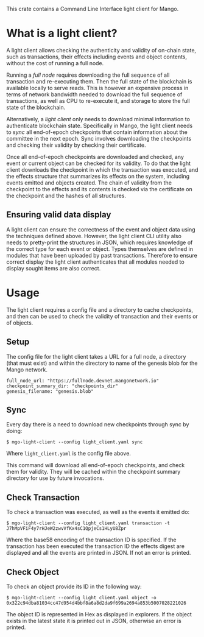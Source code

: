 This crate contains a Command Line Interface light client for Mango.

# What is a light client?

A light client allows checking the authenticity and validity of on-chain state, such as transactions, their effects including events and object contents, without the cost of running a full node.

Running a *full node* requires downloading the full sequence of all transaction and re-executing them. Then the full state of the blockchain is available locally to serve reads. This is however an expensive process in terms of network bandwidth needed to download the full sequence of transactions, as well as CPU to re-execute it, and storage to store the full state of the blockchain.

Alternatively, a *light client* only needs to download minimal information to authenticate blockchain state. Specifically in Mango, the light client needs to *sync* all end-of-epoch checkpoints that contain information about the committee in the next epoch. Sync involves downloading the checkpoints and checking their validity by checking their certificate.

Once all end-of-epoch checkpoints are downloaded and checked, any event or current object can be checked for its validity. To do that the light client downloads the checkpoint in which the transaction was executed, and the effects structure that summarizes its effects on the system, including events emitted and objects created. The chain of validity from the checkpoint to the effects and its contents is checked via the certificate on the checkpoint and the hashes of all structures.

## Ensuring valid data display

A light client can ensure the correctness of the event and object data using the techniques defined above. However, the light client CLI utility also needs to pretty-print the structures in JSON, which requires knowledge of the correct type for each event or object. Types themselves are defined in modules that have been uploaded by past transactions. Therefore to ensure correct display the light client authenticates that all modules needed to display sought items are also correct.

# Usage

The light client requires a config file and a directory to cache checkpoints, and then can be used to check the validity of transaction and their events or of objects.

## Setup

The config file for the light client takes a URL for a full node, a directory (that must exist) and within the directory to name of the genesis blob for the Mango network. 

```
full_node_url: "https://fullnode.devnet.mangonetwork.io"
checkpoint_summary_dir: "checkpoints_dir"
genesis_filename: "genesis.blob"
```

## Sync 

Every day there is a need to download new checkpoints through sync by doing:
```
$ mgo-light-client --config light_client.yaml sync
```

Where `light_client.yaml` is the config file above. 

This command will download all end-of-epoch checkpoints, and check them for validity. They will be cached within the checkpoint summary directory for use by future invocations.

## Check Transaction

To check a transaction was executed, as well as the events it emitted do:
```
$ mgo-light-client --config light_client.yaml transaction -t J7hMpVFiF4y7rHJeW2zwvVfKx4sC1QpjeCs1HLyU8Zpr
```

Where the base58 encoding of the transaction ID is specified. If the transaction has been executed the transaction ID the effects digest are displayed and all the events are printed in JSON. If not an error is printed.

## Check Object

To check an object provide its ID in the following way:

```
$ mgo-light-client --config light_client.yaml object -o 0x322c94dba81034cc47d954d4bbf8a6a8d2da9f699a2694a853b5007028221026
```

The object ID is represented in Hex as displayed in explorers. If the object exists in the latest state it is printed out in JSON, otherwise an error is printed. 